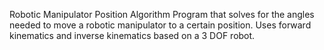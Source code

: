 Robotic Manipulator Position Algorithm
Program that solves for the angles needed to move a robotic manipulator to a certain position. Uses forward kinematics and inverse kinematics based on a 3 DOF robot.
